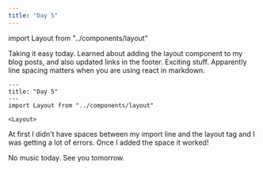 ```yaml
---
title: "Day 5"
---
```

import Layout from "../components/layout"

<Layout>

Taking it easy today. Learned about adding the layout component to my blog posts, and also
updated links in the footer. Exciting stuff. Apparently line spacing matters when you are using react in markdown.

```
---
title: "Day 5"
---
import Layout from "../components/layout"

<Layout>

```

At first I didn't have spaces between my import line and the layout tag and I was getting a lot of errors.
Once I added the space it worked!

No music today. See you tomorrow.

</Layout>
